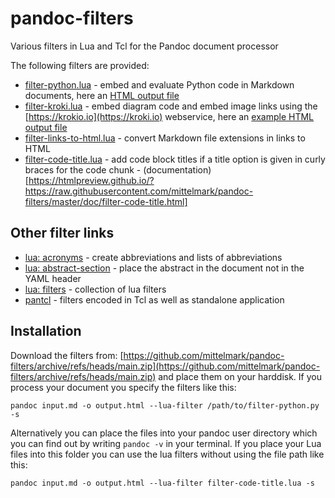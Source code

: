 # pandoc-filters

Various filters in Lua and Tcl for the Pandoc document processor

The following filters are provided:

- [filter-python.lua](lua-filters/filter-python.lua) - embed and evaluate Python code in Markdown documents, here an [HTML output file](http://htmlpreview.github.io/?https://github.com/mittelmark/pandoc-filters/blob/master/examples/example-out.html)
- [filter-kroki.lua](lua-filters/filter-kroki.lua) - embed diagram code and embed image links using the [https://krokio.io](https://kroki.io) webservice, here an [example HTML output file](http://htmlpreview.github.io/?https://github.com/mittelmark/pandoc-filters/blob/master/examples/example-kroki.html)
- [filter-links-to-html.lua](lua-filters/filter-links-to-html.lua) - convert Markdown file extensions in links to HTML
- [filter-code-title.lua](lua-filters/filter-code-title.lua) - add code block
  titles if a title option is given in curly braces for the code chunk - 
(documentation)[https://htmlpreview.github.io/?https://raw.githubusercontent.com/mittelmark/pandoc-filters/master/doc/filter-code-title.html]

## Other filter links

* [lua: acronyms](https://github.com/tarleb/acronyms)  - create abbreviations and lists of abbreviations
* [lua: abstract-section](https://github.com/pandoc-ext/abstract-section) - place the abstract in the document not in the YAML header
* [lua: filters](https://github.com/pandoc/lua-filters) - collection of lua filters
* [pantcl](https://github.com/mittelmark/pantcl) - filters encoded in Tcl as well as standalone application

## Installation

Download the filters from: [https://github.com/mittelmark/pandoc-filters/archive/refs/heads/main.zip](https://github.com/mittelmark/pandoc-filters/archive/refs/heads/main.zip) and place them on your harddisk. If you process your document you specify the filters like this:

```
pandoc input.md -o output.html --lua-filter /path/to/filter-python.py -s 
```

Alternatively you can place the files into your pandoc user directory which you
can find out by writing `pandoc -v` in your terminal. If you place your Lua files
into this folder you can use the lua filters without using the file path like
this:

```
pandoc input.md -o output.html --lua-filter filter-code-title.lua -s
```
